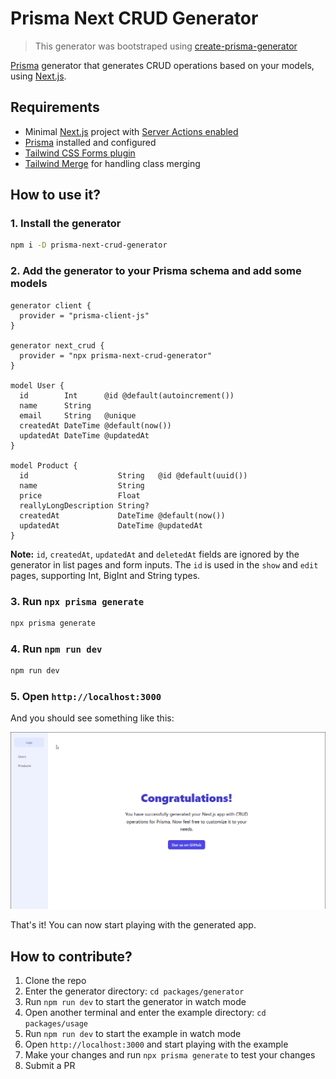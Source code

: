 # Prisma Next CRUD Generator

> This generator was bootstraped using [create-prisma-generator](https://github.com/YassinEldeeb/create-prisma-generator)

[Prisma](https://www.prisma.io/) generator that generates CRUD operations based on your models, using [Next.js](https://nextjs.org/).

## Requirements

- Minimal [Next.js](https://nextjs.org/docs/getting-started/installation) project with [Server Actions enabled](https://nextjs.org/docs/app/api-reference/next-config-js/serverActions#enabling-server-actions-v13)
- [Prisma](https://www.prisma.io/docs/getting-started/setup-prisma/add-to-existing-project) installed and configured
- [Tailwind CSS Forms plugin](https://github.com/tailwindlabs/tailwindcss-forms)
- [Tailwind Merge](https://github.com/dcastil/tailwind-merge) for handling class merging

## How to use it?

### 1. Install the generator

```sh
npm i -D prisma-next-crud-generator
```

### 2. Add the generator to your Prisma schema and add some models

```prisma
generator client {
  provider = "prisma-client-js"
}

generator next_crud {
  provider = "npx prisma-next-crud-generator"
}

model User {
  id        Int      @id @default(autoincrement())
  name      String
  email     String   @unique
  createdAt DateTime @default(now())
  updatedAt DateTime @updatedAt
}

model Product {
  id                    String   @id @default(uuid())
  name                  String
  price                 Float
  reallyLongDescription String?
  createdAt             DateTime @default(now())
  updatedAt             DateTime @updatedAt
}
```

**Note:** `id`, `createdAt`, `updatedAt` and `deletedAt` fields are ignored by the generator in list pages and form inputs. The `id` is used in the `show` and `edit` pages, supporting Int, BigInt and String types.

### 3. Run `npx prisma generate`

```sh
npx prisma generate
```

### 4. Run `npm run dev`

```sh
npm run dev
```

### 5. Open `http://localhost:3000`

And you should see something like this:

![Demo of the generated app](/assets/demo.gif)

That's it! You can now start playing with the generated app.

## How to contribute?

1. Clone the repo
2. Enter the generator directory: `cd packages/generator`
3. Run `npm run dev` to start the generator in watch mode
4. Open another terminal and enter the example directory: `cd packages/usage`
5. Run `npm run dev` to start the example in watch mode
6. Open `http://localhost:3000` and start playing with the example
7. Make your changes and run `npx prisma generate` to test your changes
8. Submit a PR
